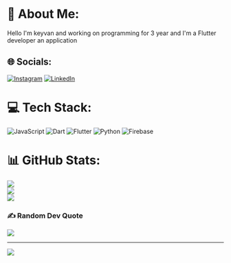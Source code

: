# 💫 About Me:
Hello I'm keyvan and working on programming for 3 year and
I'm a Flutter developer an application 


## 🌐 Socials:
[![Instagram](https://img.shields.io/badge/Instagram-%23E4405F.svg?logo=Instagram&logoColor=white)](https://instagram.com/k1sedri98) [![LinkedIn](https://img.shields.io/badge/LinkedIn-%230077B5.svg?logo=linkedin&logoColor=white)](https://linkedin.com/in/keyvansedri) 

# 💻 Tech Stack:
![JavaScript](https://img.shields.io/badge/javascript-%23323330.svg?style=for-the-badge&logo=javascript&logoColor=%23F7DF1E) ![Dart](https://img.shields.io/badge/dart-%230175C2.svg?style=for-the-badge&logo=dart&logoColor=white) ![Flutter](https://img.shields.io/badge/Flutter-%2302569B.svg?style=for-the-badge&logo=Flutter&logoColor=white) ![Python](https://img.shields.io/badge/python-3670A0?style=for-the-badge&logo=python&logoColor=ffdd54) ![Firebase](https://img.shields.io/badge/firebase-a08021?style=for-the-badge&logo=firebase&logoColor=ffcd34)
# 📊 GitHub Stats:
![](https://github-readme-stats.vercel.app/api?username=keyvanmtf&theme=dark&hide_border=false&include_all_commits=true&count_private=false)<br/>
![](https://github-readme-streak-stats.herokuapp.com/?user=keyvanmtf&theme=dark&hide_border=false)<br/>
![](https://github-readme-stats.vercel.app/api/top-langs/?username=keyvanmtf&theme=dark&hide_border=false&include_all_commits=true&count_private=false&layout=compact)

### ✍️ Random Dev Quote
![](https://quotes-github-readme.vercel.app/api?type=horizontal&theme=radical)

---
[![](https://visitcount.itsvg.in/api?id=keyvanmtf&icon=0&color=0)](https://visitcount.itsvg.in)

<!-- Proudly created with GPRM ( https://gprm.itsvg.in ) -->

